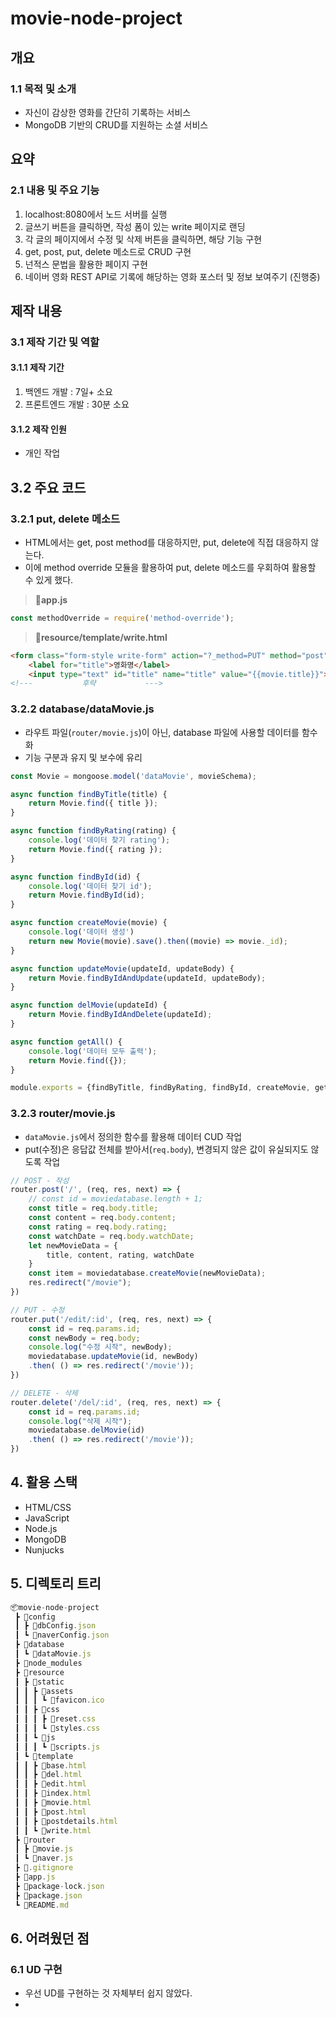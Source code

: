 # movie-node-project

## 개요
### 1.1 목적 및 소개
 * 자신이 감상한 영화를 간단히 기록하는 서비스
 * MongoDB 기반의 CRUD를 지원하는 소셜 서비스

## 요약
### 2.1 내용 및 주요 기능
 1. localhost:8080에서 노드 서버를 실행
 2. 글쓰기 버튼을 클릭하면, 작성 폼이 있는 write 페이지로 랜딩
 3. 각 글의 페이지에서 수정 및 삭제 버튼을 클릭하면, 해당 기능 구현
 4. get, post, put, delete 메소드로 CRUD 구현
 5. 넌적스 문법을 활용한 페이지 구현
 6. 네이버 영화 REST API로 기록에 해당하는 영화 포스터 및 정보 보여주기 (진행중)

## 제작 내용
### 3.1 제작 기간 및 역할
#### 3.1.1 제작 기간
1. 백엔드 개발 : 7일+ 소요
2. 프론트엔드 개발 : 30분 소요

#### 3.1.2 제작 인원
 * 개인 작업

## 3.2 주요 코드

### 3.2.1 put, delete 메소드
 * HTML에서는 get, post method를 대응하지만, put, delete에 직접 대응하지 않는다.
 * 이에 method override 모듈을 활용하여 put, delete 메소드를 우회하여 활용할 수 있게 했다.

 > 📂**app.js**
```js
const methodOverride = require('method-override');
```

 > 📂**resource/template/write.html**
```html
<form class="form-style write-form" action="?_method=PUT" method="post">
    <label for="title">영화명</label>
    <input type="text" id="title" name="title" value="{{movie.title}}"><br>
<!---           후략           --->
```

### 3.2.2 database/dataMovie.js
 * 라우트 파일(``router/movie.js``)이 아닌, database 파일에 사용할 데이터를 함수화
 * 기능 구분과 유지 및 보수에 유리

```js
const Movie = mongoose.model('dataMovie', movieSchema);

async function findByTitle(title) {
    return Movie.find({ title });
}

async function findByRating(rating) {
    console.log('데이터 찾기 rating');
    return Movie.find({ rating });
}

async function findById(id) {
    console.log('데이터 찾기 id');
    return Movie.findById(id);
}

async function createMovie(movie) {
    console.log('데이터 생성')
    return new Movie(movie).save().then((movie) => movie._id);
}

async function updateMovie(updateId, updateBody) {
    return Movie.findByIdAndUpdate(updateId, updateBody);
}

async function delMovie(updateId) {
    return Movie.findByIdAndDelete(updateId);
}

async function getAll() {
    console.log('데이터 모두 출력');
    return Movie.find({});
}

module.exports = {findByTitle, findByRating, findById, createMovie, getAll, updateMovie, delMovie, }
```

### 3.2.3 router/movie.js
 * ``dataMovie.js``에서 정의한 함수를 활용해 데이터 CUD 작업
 * put(수정)은 응답값 전체를 받아서(``req.body``), 변경되지 않은 값이 유실되지도 않도록 작업


```js
// POST - 작성
router.post('/', (req, res, next) => {
    // const id = moviedatabase.length + 1;
    const title = req.body.title;
    const content = req.body.content;
    const rating = req.body.rating;
    const watchDate = req.body.watchDate;
    let newMovieData = {
        title, content, rating, watchDate
    }
    const item = moviedatabase.createMovie(newMovieData);
    res.redirect("/movie");
})

// PUT - 수정
router.put('/edit/:id', (req, res, next) => {
    const id = req.params.id;
    const newBody = req.body;
    console.log("수정 시작", newBody);
    moviedatabase.updateMovie(id, newBody)
    .then( () => res.redirect('/movie'));
})

// DELETE - 삭제
router.delete('/del/:id', (req, res, next) => {
    const id = req.params.id;
    console.log("삭제 시작");
    moviedatabase.delMovie(id)
    .then( () => res.redirect('/movie'));
})
```

## 4. 활용 스택

- HTML/CSS
- JavaScript
- Node.js
- MongoDB
- Nunjucks

## 5. 디렉토리 트리
```js
📦movie-node-project
 ┣ 📂config
 ┃ ┣ 📜dbConfig.json
 ┃ ┗ 📜naverConfig.json
 ┣ 📂database
 ┃ ┗ 📜dataMovie.js
 ┣ 📂node_modules
 ┣ 📂resource
 ┃ ┣ 📂static
 ┃ ┃ ┣ 📂assets
 ┃ ┃ ┃ ┗ 📜favicon.ico
 ┃ ┃ ┣ 📂css
 ┃ ┃ ┃ ┣ 📜reset.css
 ┃ ┃ ┃ ┗ 📜styles.css
 ┃ ┃ ┗ 📂js
 ┃ ┃ ┃ ┗ 📜scripts.js
 ┃ ┗ 📂template
 ┃ ┃ ┣ 📜base.html
 ┃ ┃ ┣ 📜del.html
 ┃ ┃ ┣ 📜edit.html
 ┃ ┃ ┣ 📜index.html
 ┃ ┃ ┣ 📜movie.html
 ┃ ┃ ┣ 📜post.html
 ┃ ┃ ┣ 📜postdetails.html
 ┃ ┃ ┗ 📜write.html
 ┣ 📂router
 ┃ ┣ 📜movie.js
 ┃ ┗ 📜naver.js
 ┣ 📜.gitignore
 ┣ 📜app.js
 ┣ 📜package-lock.json
 ┣ 📜package.json
 ┗ 📜README.md
```

## 6. 어려웠던 점
### 6.1 UD 구현
 * 우선 UD를 구현하는 것 자체부터 쉽지 않았다.
 * 
